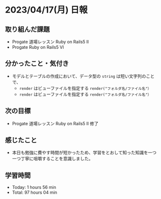 # 2023/04/17(月) 日報
## 取り組んだ課題
- Progate 道場レッスン Ruby on Rails5 Ⅱ
- Progate Ruby on Rails5 Ⅵ

## 分かったこと・気付き
- モデルとテーブルの作成において、データ型の `string` は短い文字列のことで、
  - `render` はビューファイルを指定する `render("フォルダ名/ファイル名"）`
  - `render` はビューファイルを指定する `render("フォルダ名/ファイル名"）`

## 次の目標
- Progate 道場レッスン Ruby on Rails5 Ⅱ 修了

## 感じたこと
- 本日も勉強に費やす時間が短かったため、学習をとおして知った知識を一つ一つ丁寧に咀嚼することを意識しました。

## 学習時間
- Today:  1 hours 56 min
- Total: 97 hours 04 min
